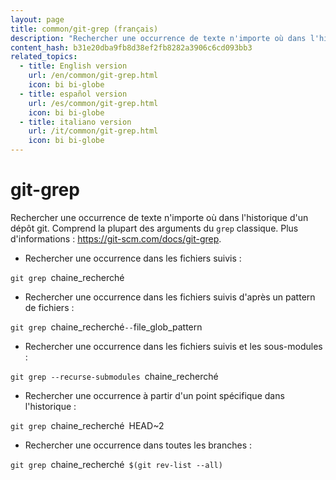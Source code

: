 ```yaml
---
layout: page
title: common/git-grep (français)
description: "Rechercher une occurrence de texte n'importe où dans l'historique d'un dépôt git."
content_hash: b31e20dba9fb8d38ef2fb8282a3906c6cd093bb3
related_topics:
  - title: English version
    url: /en/common/git-grep.html
    icon: bi bi-globe
  - title: español version
    url: /es/common/git-grep.html
    icon: bi bi-globe
  - title: italiano version
    url: /it/common/git-grep.html
    icon: bi bi-globe
---
```

# git-grep

Rechercher une occurrence de texte n'importe où dans l'historique d'un dépôt git.
Comprend la plupart des arguments du `grep` classique.
Plus d'informations : <https://git-scm.com/docs/git-grep>.

- Rechercher une occurrence dans les fichiers suivis :

`git grep `<span class="tldr-var badge badge-pill bg-dark-lm bg-white-dm text-white-lm text-dark-dm font-weight-bold">chaine_recherché</span>

- Rechercher une occurrence dans les fichiers suivis d'après un pattern de fichiers :

`git grep `<span class="tldr-var badge badge-pill bg-dark-lm bg-white-dm text-white-lm text-dark-dm font-weight-bold">chaine_recherché</span>` -- `<span class="tldr-var badge badge-pill bg-dark-lm bg-white-dm text-white-lm text-dark-dm font-weight-bold">file_glob_pattern</span>

- Rechercher une occurrence dans les fichiers suivis et les sous-modules :

`git grep --recurse-submodules `<span class="tldr-var badge badge-pill bg-dark-lm bg-white-dm text-white-lm text-dark-dm font-weight-bold">chaine_recherché</span>

- Rechercher une occurrence à partir d'un point spécifique dans l'historique :

`git grep `<span class="tldr-var badge badge-pill bg-dark-lm bg-white-dm text-white-lm text-dark-dm font-weight-bold">chaine_recherché</span>` `<span class="tldr-var badge badge-pill bg-dark-lm bg-white-dm text-white-lm text-dark-dm font-weight-bold">HEAD~2</span>

- Rechercher une occurrence dans toutes les branches :

`git grep `<span class="tldr-var badge badge-pill bg-dark-lm bg-white-dm text-white-lm text-dark-dm font-weight-bold">chaine_recherché</span>` $(git rev-list --all)`
